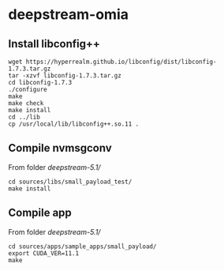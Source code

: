 # deepstream-omia

## Install libconfig++
```
wget https://hyperrealm.github.io/libconfig/dist/libconfig-1.7.3.tar.gz
tar -xzvf libconfig-1.7.3.tar.gz
cd libconfig-1.7.3
./configure
make
make check
make install
cd ../lib
cp /usr/local/lib/libconfig++.so.11 .
```

## Compile nvmsgconv
From  folder *deepstream-5.1/*
```
cd sources/libs/small_payload_test/
make install
```
## Compile app
From folder *deepstream-5.1/*
```
cd sources/apps/sample_apps/small_payload/
export CUDA_VER=11.1
make
```

